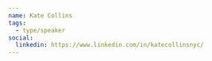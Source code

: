 ```yaml
---
name: Kate Collins
tags:
  - type/speaker
social:
  linkedin: https://www.linkedin.com/in/katecollinsnyc/
---
```


